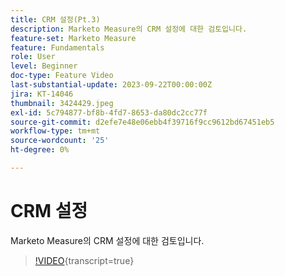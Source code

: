 ```yaml
---
title: CRM 설정(Pt.3)
description: Marketo Measure의 CRM 설정에 대한 검토입니다.
feature-set: Marketo Measure
feature: Fundamentals
role: User
level: Beginner
doc-type: Feature Video
last-substantial-update: 2023-09-22T00:00:00Z
jira: KT-14046
thumbnail: 3424429.jpeg
exl-id: 5c794877-bf8b-4fd7-8653-da80dc2cc77f
source-git-commit: d2efe7e48e06ebb4f39716f9cc9612bd67451eb5
workflow-type: tm+mt
source-wordcount: '25'
ht-degree: 0%

---
```


# CRM 설정

Marketo Measure의 CRM 설정에 대한 검토입니다.

>[!VIDEO](https://video.tv.adobe.com/v/3424429/?learn=on){transcript=true}
